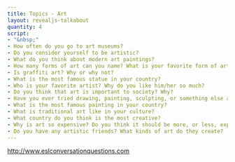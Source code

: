 ```yaml
---
title: Topics - Art
layout: revealjs-talkabout
quantity: 4
script: 
- "&nbsp;"
- How often do you go to art museums?
- Do you consider yourself to be artistic?
- What do you think about modern art paintings?
- How many forms of art can you name? What is your favorite form of art?
- Is graffiti art? Why or why not?
- What is the most famous statue in your country?
- Who is your favorite artist? Why do you like him/her so much?
- Do you think that art is important to society? Why?
- Have you ever tried drawing, painting, sculpting, or something else artistic?
- What is the most famous painting in your country?
- What is traditional art like in your culture?
- What country do you think is the most creative?
- Why is art so expensive? Do you think it should be more, or less, expensive?
- Do you have any artistic friends? What kinds of art do they create?
---
```

http://www.eslconversationquestions.com